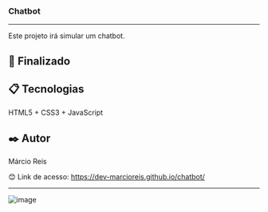 ### Chatbot

---

Este projeto irá simular um chatbot.

## 🚀 Finalizado

## 📋 Tecnologias
HTML5 + CSS3 + JavaScript

## ✒️ Autor
Márcio Reis

😊 Link de acesso: https://dev-marcioreis.github.io/chatbot/

---
![image](https://github.com/dev-marcioreis/chatbot/assets/122680054/ad426473-8aa9-4896-b6bd-b0e2a9db53f6)
